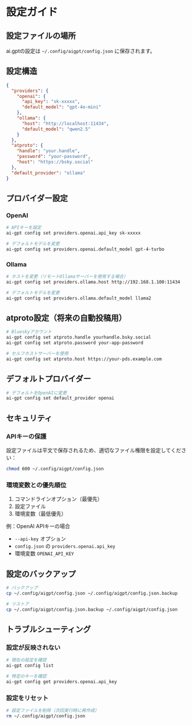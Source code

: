 # 設定ガイド

## 設定ファイルの場所

ai.gptの設定は `~/.config/aigpt/config.json` に保存されます。

## 設定構造

```json
{
  "providers": {
    "openai": {
      "api_key": "sk-xxxxx",
      "default_model": "gpt-4o-mini"
    },
    "ollama": {
      "host": "http://localhost:11434",
      "default_model": "qwen2.5"
    }
  },
  "atproto": {
    "handle": "your.handle",
    "password": "your-password",
    "host": "https://bsky.social"
  },
  "default_provider": "ollama"
}
```

## プロバイダー設定

### OpenAI

```bash
# APIキーを設定
ai-gpt config set providers.openai.api_key sk-xxxxx

# デフォルトモデルを変更
ai-gpt config set providers.openai.default_model gpt-4-turbo
```

### Ollama

```bash
# ホストを変更（リモートOllamaサーバーを使用する場合）
ai-gpt config set providers.ollama.host http://192.168.1.100:11434

# デフォルトモデルを変更
ai-gpt config set providers.ollama.default_model llama2
```

## atproto設定（将来の自動投稿用）

```bash
# Blueskyアカウント
ai-gpt config set atproto.handle yourhandle.bsky.social
ai-gpt config set atproto.password your-app-password

# セルフホストサーバーを使用
ai-gpt config set atproto.host https://your-pds.example.com
```

## デフォルトプロバイダー

```bash
# デフォルトをOpenAIに変更
ai-gpt config set default_provider openai
```

## セキュリティ

### APIキーの保護

設定ファイルは平文で保存されるため、適切なファイル権限を設定してください：

```bash
chmod 600 ~/.config/aigpt/config.json
```

### 環境変数との優先順位

1. コマンドラインオプション（最優先）
2. 設定ファイル
3. 環境変数（最低優先）

例：OpenAI APIキーの場合
- `--api-key` オプション
- `config.json` の `providers.openai.api_key`
- 環境変数 `OPENAI_API_KEY`

## 設定のバックアップ

```bash
# バックアップ
cp ~/.config/aigpt/config.json ~/.config/aigpt/config.json.backup

# リストア
cp ~/.config/aigpt/config.json.backup ~/.config/aigpt/config.json
```

## トラブルシューティング

### 設定が反映されない

```bash
# 現在の設定を確認
ai-gpt config list

# 特定のキーを確認
ai-gpt config get providers.openai.api_key
```

### 設定をリセット

```bash
# 設定ファイルを削除（次回実行時に再作成）
rm ~/.config/aigpt/config.json
```